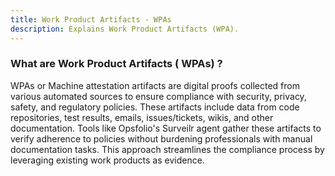 ```yaml
---
title: Work Product Artifacts - WPAs 
description: Explains Work Product Artifacts (WPA).
---
```


### What are Work Product Artifacts ( WPAs) ?

WPAs or Machine attestation artifacts are digital proofs collected from various automated sources to ensure compliance with security, privacy, safety, and regulatory policies. These artifacts include data from code repositories, test results, emails, issues/tickets, wikis, and other documentation. Tools like Opsfolio's Surveilr agent gather these artifacts to verify adherence to policies without burdening professionals with manual documentation tasks. This approach streamlines the compliance process by leveraging existing work products as evidence.